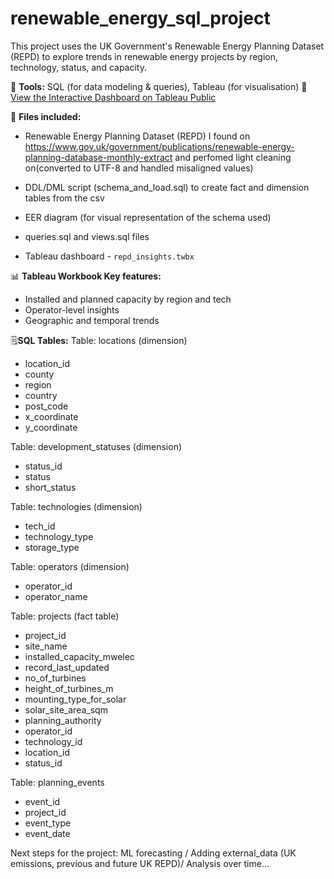 # renewable_energy_sql_project

This project uses the UK Government's Renewable Energy Planning Dataset (REPD) to explore trends in renewable energy projects by region, technology, status, and capacity. 

🔧 **Tools:** SQL (for data modeling & queries), Tableau (for visualisation) 
🔗 [View the Interactive Dashboard on Tableau Public]([https://public.tableau.com/app/profile/yourname/viz/your-dashboard-link](https://prod-uk-a.online.tableau.com/t/mekuilaureenlm-3395ab805b/views/UKRenewableEnergyInsightsfromtheREPDDataset2025Q1/ST1_REPD/5c66519e-8694-4b06-9b46-1deae98cee03/d52820af-32fa-482d-95d5-e42e1ae36a17))

📁 **Files included:**

- Renewable Energy Planning Dataset (REPD) I found on https://www.gov.uk/government/publications/renewable-energy-planning-database-monthly-extract and perfomed light cleaning on(converted to UTF-8 and handled misaligned values)

- DDL/DML script (schema_and_load.sql) to create fact and dimension tables from the csv

- EER diagram (for visual representation of the schema used)

- queries.sql and views.sql files 

-  Tableau dashboard - `repd_insights.twbx` 

📊 **Tableau Workbook Key features:**
- Installed and planned capacity by region and tech
- Operator-level insights
- Geographic and temporal trends

🗒️**SQL Tables:**
Table: locations (dimension)
* location_id
* county
* region
* country
* post_code
* x_coordinate
* y_coordinate

Table: development_statuses (dimension)
* status_id
* status
* short_status

Table: technologies (dimension)
* tech_id
* technology_type
* storage_type

Table: operators (dimension)
* operator_id
* operator_name

Table: projects (fact table)
* project_id
* site_name
* installed_capacity_mwelec
* record_last_updated
* no_of_turbines
* height_of_turbines_m
* mounting_type_for_solar
* solar_site_area_sqm
* planning_authority
* operator_id
* technology_id
* location_id
* status_id

Table: planning_events
* event_id
* project_id
* event_type
* event_date


Next steps for the project:
 ML forecasting / Adding external_data (UK emissions, previous and future UK REPD)/ Analysis over time...
